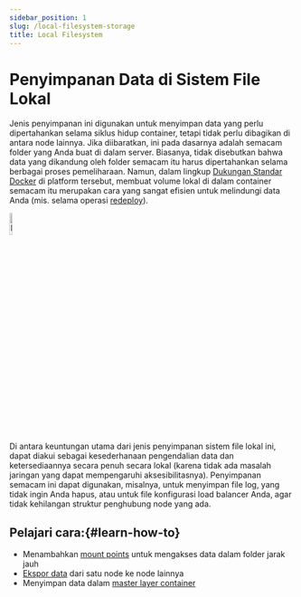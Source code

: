 ```yaml
---
sidebar_position: 1
slug: /local-filesystem-storage
title: Local Filesystem
---
```


# Penyimpanan Data di Sistem File Lokal

Jenis penyimpanan ini digunakan untuk menyimpan data yang perlu dipertahankan selama siklus hidup container, tetapi tidak perlu dibagikan di antara node lainnya. Jika diibaratkan, ini pada dasarnya adalah semacam folder yang Anda buat di dalam server. Biasanya, tidak disebutkan bahwa data yang dikandung oleh folder semacam itu harus dipertahankan selama berbagai proses pemeliharaan. Namun, dalam lingkup [Dukungan Standar Docker](<https://docs.dewacloud.com/docs/container-types/>) di platform tersebut, membuat volume lokal di dalam container semacam itu merupakan cara yang sangat efisien untuk melindungi data Anda (mis. selama operasi [redeploy](<https://docs.dewacloud.com/docs/container-redeploy/>)).

<img src="https://assets.dewacloud.com/dewacloud-docs/data-storage/use-case/local-filesystem/01-local-filesystem-storage.png" alt="local filesystem storage" width="10%"/>

Di antara keuntungan utama dari jenis penyimpanan sistem file lokal ini, dapat diakui sebagai kesederhanaan pengendalian data dan ketersediaannya secara penuh secara lokal (karena tidak ada masalah jaringan yang dapat mempengaruhi aksesibilitasnya). Penyimpanan semacam ini dapat digunakan, misalnya, untuk menyimpan file log, yang tidak ingin Anda hapus, atau untuk file konfigurasi load balancer Anda, agar tidak kehilangan struktur penghubung node yang ada.

## Pelajari cara:{#learn-how-to}

  * Menambahkan [mount points](<https://docs.dewacloud.com/docs/mount-points/>) untuk mengakses data dalam folder jarak jauh
  * [Ekspor data](<https://docs.dewacloud.com/docs/storage-exports/>) dari satu node ke node lainnya
  * Menyimpan data dalam [master layer container](<https://docs.dewacloud.com/docs/primary-container-storage/>)